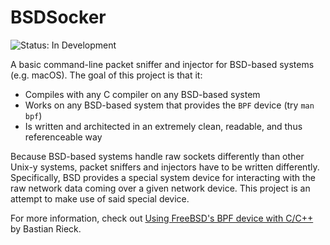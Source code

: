 # BSDSocker

![Status: In Development](https://img.shields.io/badge/Status-In%20Development-blue.svg)

A basic command-line packet sniffer and injector for BSD-based systems (e.g.
macOS). The goal of this project is that it:

- Compiles with any C compiler on any BSD-based system
- Works on any BSD-based system that provides the `BPF` device (try `man bpf`)
- Is written and architected in an extremely clean, readable, and thus
  referenceable way

Because BSD-based systems handle raw sockets differently than other Unix-y
systems, packet sniffers and injectors have to be written differently.
Specifically, BSD provides a special system device for interacting with the raw
network data coming over a given network device. This project is an attempt to
make use of said special device.

For more information, check out
[Using FreeBSD's BPF device with C/C++](http://bastian.rieck.ru/howtos/bpf/) by
Bastian Rieck.
